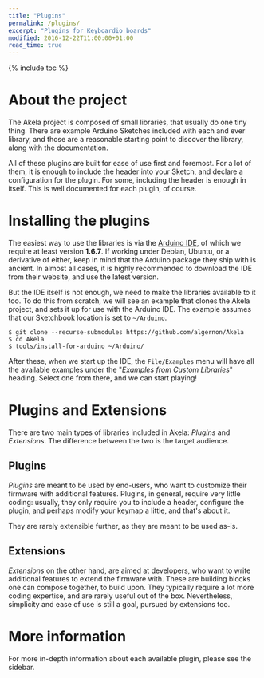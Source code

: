 ```yaml
---
title: "Plugins"
permalink: /plugins/
excerpt: "Plugins for Keyboardio boards"
modified: 2016-12-22T11:00:00+01:00
read_time: true
---
```


{% include toc %}

# About the project

The Akela project is composed of small libraries, that usually do one tiny
thing. There are example Arduino Sketches included with each and ever library,
and those are a reasonable starting point to discover the library, along with
the documentation.

All of these plugins are built for ease of use first and foremost. For a lot of
them, it is enough to include the header into your Sketch, and declare a
configuration for the plugin. For some, including the header is enough in
itself. This is well documented for each plugin, of course.

# Installing the plugins

The easiest way to use the libraries is via the [Arduino IDE][arduino:ide], of
which we require at least version **1.6.7**. If working under Debian, Ubuntu, or
a derivative of either, keep in mind that the Arduino package they ship with is
ancient. In almost all cases, it is highly recommended to download the IDE from
their website, and use the latest version.

But the IDE itself is not enough, we need to make the libraries available to it
too. To do this from scratch, we will see an example that clones the Akela
project, and sets it up for use with the Arduino IDE. The example assumes that
our Sketchbook location is set to `~/Arduino`.

 [arduino:ide]: https://www.arduino.cc/en/Main/Software

```
$ git clone --recurse-submodules https://github.com/algernon/Akela
$ cd Akela
$ tools/install-for-arduino ~/Arduino/
```

After these, when we start up the IDE, the `File/Examples` menu will have all
the available examples under the "*Examples from Custom Libraries*" heading.
Select one from there, and we can start playing!

# Plugins and Extensions

There are two main types of libraries included in Akela: *Plugins* and
*Extensions*. The difference between the two is the target audience.

## Plugins

*Plugins* are meant to be used by end-users, who want to customize their
firmware with additional features. Plugins, in general, require very little
coding: usually, they only require you to include a header, configure the
plugin, and perhaps modify your keymap a little, and that's about it.

They are rarely extensible further, as they are meant to be used as-is.

## Extensions

*Extensions* on the other hand, are aimed at developers, who want to write
additional features to extend the firmware with. These are building blocks one
can compose together, to build upon. They typically require a lot more coding
expertise, and are rarely useful out of the box. Nevertheless, simplicity and
ease of use is still a goal, pursued by extensions too.

# More information

For more in-depth information about each available plugin, please see the
sidebar.
